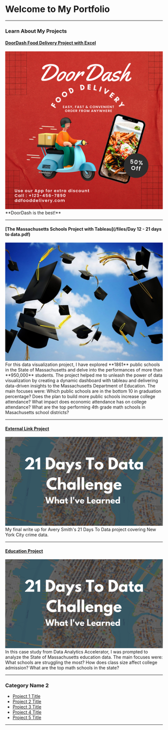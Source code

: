 # Welcome to My Portfolio

---

### Learn About My Projects

#### [DoorDash Food Delivery Project with Excel](/DoorDash)
<img src="images/DD Food Delivery.png?raw=true"/>
**DoorDash is the best!**

--- 
#### [The Massachusetts Schools Project with Tableau](/files/Day 12 - 21 days to data.pdf)
<img src="images/Grads.jpg?raw=true"/>
For this data visualization project, I have explored **1861** public schools in the State of Massachusetts and delve into the performances of more than **950,000** students. The project helped me to unleash the power of data visualization by creating a dynamic dashboard with tableau and delivering data-driven insights to the Massachusetts Department of Education. The  main focuses were:
Which public schools are in the bottom 10 in graduation percentage?
Does the plan to build more public schools increase college attendance?
What impact does economic attendance has on college attendance?
What are the top performing 4th grade math schools in Masachusetts school districts?

---
#### [External Link Project](https://www.linkedin.com/pulse/what-i-learned-21-days-data-avery-smith)
[<img src="images/21 Days To Data Challenge What I've Learned Cover.png?raw=true"/>](https://www.linkedin.com/pulse/what-i-learned-21-days-data-avery-smith)
My final write up for Avery Smith's 21 Days To Data project covering New York City crime data. 


---
#### [Education Project](https://www.linkedin.com/pulse/massachusetts-education-analysis-samantha-paul/)
[<img src="images/21 Days To Data Challenge What I've Learned Cover.png?raw=true"/>](https://www.linkedin.com/pulse/what-i-learned-21-days-data-avery-smith)
In this case study from Data Analytics Accelerator, I was prompted to analyze the State of Massachusetts education data. The main focuses were:
What schools are struggling the most?
How does class size affect college admission?
What are the top math schools in the state? 

---

### Category Name 2

- [Project 1 Title](http://example.com/)
- [Project 2 Title](http://example.com/)
- [Project 3 Title](http://example.com/)
- [Project 4 Title](http://example.com/)
- [Project 5 Title](http://example.com/)

---




